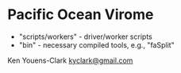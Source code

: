 # Pacific Ocean Virome

* "scripts/workers" - driver/worker scripts
* "bin" - necessary compiled tools, e.g., "faSplit"

Ken Youens-Clark <kyclark@gmail.com>

